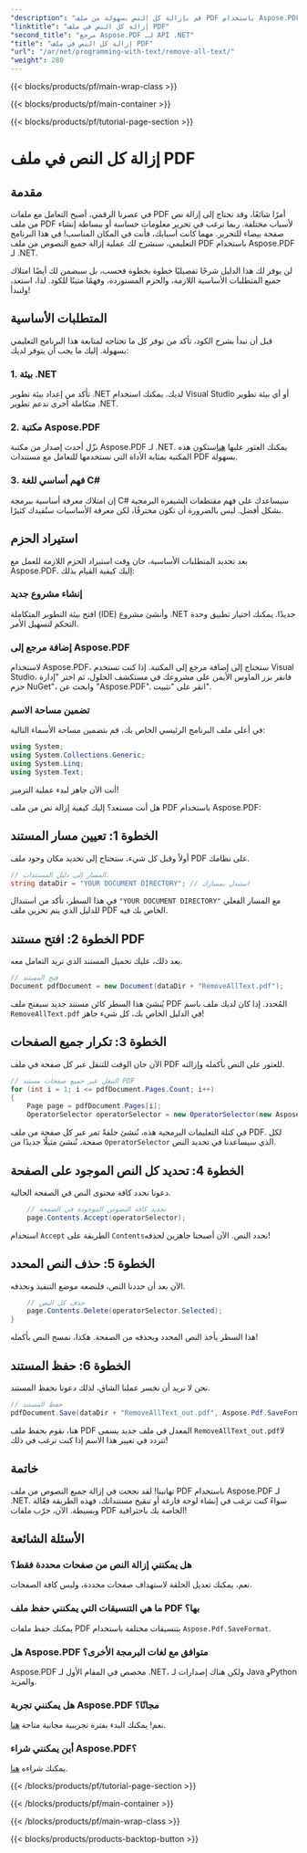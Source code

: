 ```yaml
---
"description": "قم بإزالة كل النص بسهولة من ملف PDF باستخدام Aspose.PDF لـ .NET من خلال دليلنا خطوة بخطوة."
"linktitle": "إزالة كل النص في ملف PDF"
"second_title": "مرجع Aspose.PDF لـ API .NET"
"title": "إزالة كل النص في ملف PDF"
"url": "/ar/net/programming-with-text/remove-all-text/"
"weight": 280
---
```


{{< blocks/products/pf/main-wrap-class >}}

{{< blocks/products/pf/main-container >}}

{{< blocks/products/pf/tutorial-page-section >}}

# إزالة كل النص في ملف PDF

## مقدمة

في عصرنا الرقمي، أصبح التعامل مع ملفات PDF أمرًا شائعًا، وقد تحتاج إلى إزالة نص من ملف PDF لأسباب مختلفة. ربما ترغب في تحرير معلومات حساسة أو ببساطة إنشاء صفحة بيضاء للتحرير. مهما كانت أسبابك، فأنت في المكان المناسب! في هذا البرنامج التعليمي، سنشرح لك عملية إزالة جميع النصوص من ملف PDF باستخدام Aspose.PDF لـ .NET. 

لن يوفر لك هذا الدليل شرحًا تفصيليًا خطوة بخطوة فحسب، بل سيضمن لك أيضًا امتلاك جميع المتطلبات الأساسية اللازمة، والحزم المستوردة، وفهمًا متينًا للكود. لذا، استعد، ولنبدأ!

## المتطلبات الأساسية

قبل أن نبدأ بشرح الكود، تأكد من توفر كل ما تحتاجه لمتابعة هذا البرنامج التعليمي بسهولة. إليك ما يجب أن يتوفر لديك:

### 1. بيئة .NET  
تأكد من إعداد بيئة تطوير .NET لديك. يمكنك استخدام Visual Studio أو أي بيئة تطوير متكاملة أخرى تدعم تطوير .NET.

### 2. مكتبة Aspose.PDF  
نزّل أحدث إصدار من مكتبة Aspose.PDF لـ .NET. يمكنك العثور عليها [هنا](https://releases.aspose.com/pdf/net/)ستكون هذه المكتبة بمثابة الأداة التي نستخدمها للتعامل مع مستندات PDF بسهولة.

### 3. فهم أساسي للغة C#  
إن امتلاك معرفة أساسية ببرمجة C# سيساعدك على فهم مقتطفات الشيفرة البرمجية بشكل أفضل. ليس بالضرورة أن تكون محترفًا، لكن معرفة الأساسيات ستُفيدك كثيرًا.

## استيراد الحزم

بعد تحديد المتطلبات الأساسية، حان وقت استيراد الحزم اللازمة للعمل مع Aspose.PDF. إليك كيفية القيام بذلك:

### إنشاء مشروع جديد  
افتح بيئة التطوير المتكاملة (IDE) وأنشئ مشروع .NET جديدًا. يمكنك اختيار تطبيق وحدة التحكم لتسهيل الأمر.

### إضافة مرجع إلى Aspose.PDF  
لاستخدام Aspose.PDF، ستحتاج إلى إضافة مرجع إلى المكتبة. إذا كنت تستخدم Visual Studio، فانقر بزر الماوس الأيمن على مشروعك في مستكشف الحلول، ثم اختر "إدارة حزم NuGet"، وابحث عن "Aspose.PDF". انقر على "تثبيت".

### تضمين مساحة الاسم  
في أعلى ملف البرنامج الرئيسي الخاص بك، قم بتضمين مساحة الأسماء التالية:

```csharp
using System;
using System.Collections.Generic;
using System.Linq;
using System.Text;
```

أنت الآن جاهز لبدء عملية الترميز!

هل أنت مستعد؟ إليك كيفية إزالة نص من ملف PDF باستخدام Aspose.PDF:

## الخطوة 1: تعيين مسار المستند

أولاً وقبل كل شيء، ستحتاج إلى تحديد مكان وجود ملف PDF على نظامك.  

```csharp
// المسار إلى دليل المستندات.
string dataDir = "YOUR DOCUMENT DIRECTORY"; // استبدل بمسارك
```

في هذا السطر، تأكد من استبدال `"YOUR DOCUMENT DIRECTORY"` مع المسار الفعلي للدليل الذي يتم تخزين ملف PDF الخاص بك فيه.

## الخطوة 2: افتح مستند PDF

بعد ذلك، عليك تحميل المستند الذي تريد التعامل معه.

```csharp
// فتح المستند
Document pdfDocument = new Document(dataDir + "RemoveAllText.pdf");
```

يُنشئ هذا السطر كائن مستند جديد سيفتح ملف PDF المُحدد. إذا كان لديك ملف باسم `RemoveAllText.pdf` في الدليل الخاص بك، كل شيء جاهز!

## الخطوة 3: تكرار جميع الصفحات

الآن حان الوقت للتنقل عبر كل صفحة في ملف PDF للعثور على النص بأكمله وإزالته.

```csharp
// التنقل عبر جميع صفحات مستند PDF
for (int i = 1; i <= pdfDocument.Pages.Count; i++)
{
    Page page = pdfDocument.Pages[i];
    OperatorSelector operatorSelector = new OperatorSelector(new Aspose.Pdf.Operators.TextShowOperator());
```

في كتلة التعليمات البرمجية هذه، نُنشئ حلقةً تمر عبر كل صفحة من ملف PDF. لكل صفحة، نُنشئ مثيلًا جديدًا من `OperatorSelector` الذي سيساعدنا في تحديد النص.

## الخطوة 4: تحديد كل النص الموجود على الصفحة

دعونا نحدد كافة محتوى النص في الصفحة الحالية.

```csharp
    // تحديد كافة النصوص الموجودة في الصفحة
    page.Contents.Accept(operatorSelector);
```

استخدام `Accept` الطريقة على `Contents`نحدد النص. الآن أصبحنا جاهزين لحذفه!

## الخطوة 5: حذف النص المحدد

الآن بعد أن حددنا النص، فلنضعه موضع التنفيذ ونحذفه.

```csharp
    // حذف كل النص
    page.Contents.Delete(operatorSelector.Selected);
}
```

هذا السطر يأخذ النص المحدد ويحذفه من الصفحة. هكذا، نمسح النص بأكمله!

## الخطوة 6: حفظ المستند

نحن لا نريد أن نخسر عملنا الشاق، لذلك دعونا نحفظ المستند. 

```csharp
// حفظ المستند
pdfDocument.Save(dataDir + "RemoveAllText_out.pdf", Aspose.Pdf.SaveFormat.Pdf);
```

هنا، نقوم بحفظ ملف PDF المعدل في ملف جديد يسمى `RemoveAllText_out.pdf`لا تتردد في تغيير هذا الاسم إذا كنت ترغب في ذلك!

## خاتمة

تهانينا! لقد نجحت في إزالة جميع النصوص من ملف PDF باستخدام Aspose.PDF لـ .NET. سواءً كنت ترغب في إنشاء لوحة فارغة أو تنقيح مستنداتك، فهذه الطريقة فعّالة وبسيطة. الآن، جرّب ملفات PDF الخاصة بك باحترافية!

## الأسئلة الشائعة

### هل يمكنني إزالة النص من صفحات محددة فقط؟
نعم، يمكنك تعديل الحلقة لاستهداف صفحات محددة، وليس كافة الصفحات.

### ما هي التنسيقات التي يمكنني حفظ ملف PDF بها؟
يمكنك حفظ ملفات PDF بتنسيقات مختلفة باستخدام `Aspose.Pdf.SaveFormat`.

### هل Aspose.PDF متوافق مع لغات البرمجة الأخرى؟
Aspose.PDF مخصص في المقام الأول لـ .NET، ولكن هناك إصدارات لـ Java وPython والمزيد.

### هل يمكنني تجربة Aspose.PDF مجانًا؟
نعم! يمكنك البدء بفترة تجريبية مجانية متاحة [هنا](https://releases.aspose.com/).

### أين يمكنني شراء Aspose.PDF؟
يمكنك شراءه [هنا](https://purchase.aspose.com/buy).

{{< /blocks/products/pf/tutorial-page-section >}}

{{< /blocks/products/pf/main-container >}}

{{< /blocks/products/pf/main-wrap-class >}}

{{< blocks/products/products-backtop-button >}}